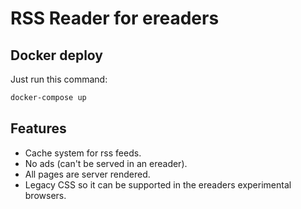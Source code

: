# RSS Reader for ereaders

## Docker deploy

Just run this command:

```bash
docker-compose up
```

## Features

- Cache system for rss feeds.
- No ads (can't be served in an ereader).
- All pages are server rendered.
- Legacy CSS so it can be supported in the ereaders experimental browsers.
